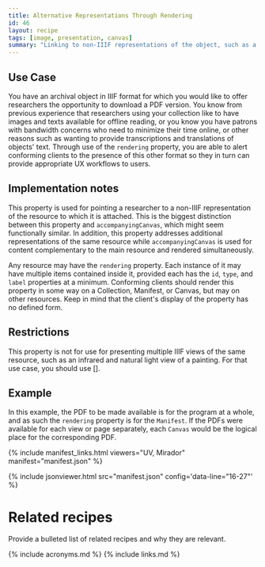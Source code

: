 ```yaml
---
title: Alternative Representations Through Rendering
id: 46
layout: recipe
tags: [image, presentation, canvas]
summary: "Linking to non-IIIF representations of the object, such as a PDF."
---
```


## Use Case

You have an archival object in IIIF format for which you would like to offer researchers the opportunity to download a PDF version. You know from previous experience that researchers using your collection like to have images and texts available for offline reading, or you know you have patrons with bandwidth concerns who need to minimize their time online, or other reasons such as wanting to provide transcriptions and translations of objects' text. Through use of the `rendering` property, you are able to alert conforming clients to the presence of this other format so they in turn can provide appropriate UX workflows to users.

## Implementation notes

This property is used for pointing a researcher to a non-IIIF representation of the resource to which it is attached. This is the biggest distinction between this property and `accompanyingCanvas`, which might seem functionally similar. In addition, this property addresses additional representations of the same resource while `accompanyingCanvas` is used for content complementary to the main resource and rendered simultaneously.

Any resource may have the `rendering` property. Each instance of it may have multiple items contained inside it, provided each has the `id`, `type`, and `label` properties at a minimum. Conforming clients should render this property in some way on a Collection, Manifest, or Canvas, but may on other resources. Keep in mind that the client's display of the property has no defined form.

## Restrictions

This property is not for use for presenting multiple IIIF views of the same resource, such as an infrared and natural light view of a painting. For that use case, you should use [].

## Example

In this example, the PDF to be made available is for the program at a whole, and as such the `rendering` property is for the `Manifest`. If the PDFs were available for each view or page separately, each `Canvas` would be the logical place for the corresponding PDF.

{% include manifest_links.html viewers="UV, Mirador" manifest="manifest.json" %}

{% include jsonviewer.html src="manifest.json" config='data-line="16-27"' %}


# Related recipes

Provide a bulleted list of related recipes and why they are relevant.


{% include acronyms.md %}
{% include links.md %}

